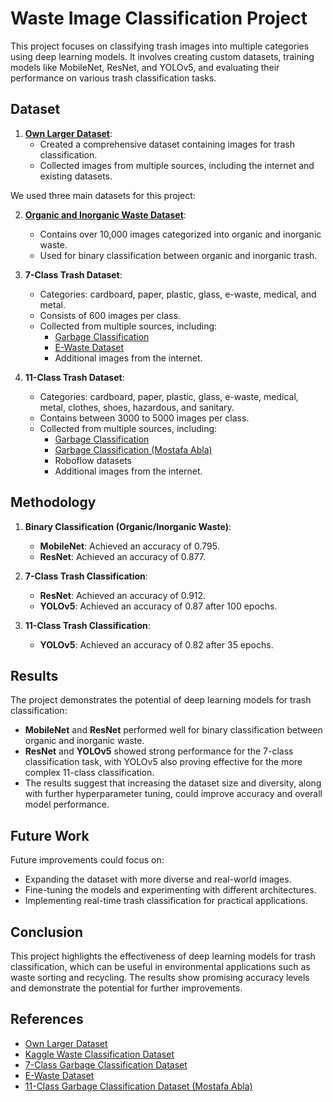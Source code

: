 # Waste Image Classification Project

This project focuses on classifying trash images into multiple categories using deep learning models. It involves creating custom datasets, training models like MobileNet, ResNet, and YOLOv5, and evaluating their performance on various trash classification tasks.

## Dataset

1. **[Own Larger Dataset](https://github.com/Atharva309/trash_classification_data.git)**:
   - Created a comprehensive dataset containing images for trash classification.
   - Collected images from multiple sources, including the internet and existing datasets.

We used three main datasets for this project:

2. **[Organic and Inorganic Waste Dataset](https://www.kaggle.com/datasets/techsash/waste-classification-data)**:
   - Contains over 10,000 images categorized into organic and inorganic waste.
   - Used for binary classification between organic and inorganic trash.

3. **7-Class Trash Dataset**:
   - Categories: cardboard, paper, plastic, glass, e-waste, medical, and metal.
   - Consists of 600 images per class.
   - Collected from multiple sources, including:
     - [Garbage Classification](https://www.kaggle.com/datasets/asdasdasasdas/garbage-classification)
     - [E-Waste Dataset](https://www.kaggle.com/datasets/kaustubh2402/ewaste-dataset)
     - Additional images from the internet.

4. **11-Class Trash Dataset**:
   - Categories: cardboard, paper, plastic, glass, e-waste, medical, metal, clothes, shoes, hazardous, and sanitary.
   - Contains between 3000 to 5000 images per class.
   - Collected from multiple sources, including:
     - [Garbage Classification](https://www.kaggle.com/datasets/asdasdasasdas/garbage-classification)
     - [Garbage Classification (Mostafa Abla)](https://www.kaggle.com/datasets/mostafaabla/garbage-classification)
     - Roboflow datasets
     - Additional images from the internet.

## Methodology

1. **Binary Classification (Organic/Inorganic Waste)**:
   - **MobileNet**: Achieved an accuracy of 0.795.
   - **ResNet**: Achieved an accuracy of 0.877.

2. **7-Class Trash Classification**:
   - **ResNet**: Achieved an accuracy of 0.912.
   - **YOLOv5**: Achieved an accuracy of 0.87 after 100 epochs.

3. **11-Class Trash Classification**:
   - **YOLOv5**: Achieved an accuracy of 0.82 after 35 epochs.

## Results

The project demonstrates the potential of deep learning models for trash classification:
- **MobileNet** and **ResNet** performed well for binary classification between organic and inorganic waste.
- **ResNet** and **YOLOv5** showed strong performance for the 7-class classification task, with YOLOv5 also proving effective for the more complex 11-class classification.
- The results suggest that increasing the dataset size and diversity, along with further hyperparameter tuning, could improve accuracy and overall model performance.

## Future Work

Future improvements could focus on:
- Expanding the dataset with more diverse and real-world images.
- Fine-tuning the models and experimenting with different architectures.
- Implementing real-time trash classification for practical applications.

## Conclusion

This project highlights the effectiveness of deep learning models for trash classification, which can be useful in environmental applications such as waste sorting and recycling. The results show promising accuracy levels and demonstrate the potential for further improvements.

## References

- [Own Larger Dataset](https://github.com/Atharva309/trash_classification_data.git)
- [Kaggle Waste Classification Dataset](https://www.kaggle.com/datasets/techsash/waste-classification-data)
- [7-Class Garbage Classification Dataset](https://www.kaggle.com/datasets/asdasdasasdas/garbage-classification)
- [E-Waste Dataset](https://www.kaggle.com/datasets/kaustubh2402/ewaste-dataset)
- [11-Class Garbage Classification Dataset (Mostafa Abla)](https://www.kaggle.com/datasets/mostafaabla/garbage-classification)
